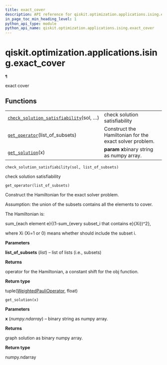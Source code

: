 ```yaml
---
title: exact_cover
description: API reference for qiskit.optimization.applications.ising.exact_cover
in_page_toc_min_heading_level: 1
python_api_type: module
python_api_name: qiskit.optimization.applications.ising.exact_cover
---
```


<span id="module-qiskit.optimization.applications.ising.exact_cover" />

<span id="qiskit-optimization-applications-ising-exact-cover" />

# qiskit.optimization.applications.ising.exact\_cover

<span id="module-qiskit.optimization.applications.ising.exact_cover" />

`¶`

exact cover

## Functions

|                                                                                                                                                                                                                 |                                                         |
| --------------------------------------------------------------------------------------------------------------------------------------------------------------------------------------------------------------- | ------------------------------------------------------- |
| [`check_solution_satisfiability`](#qiskit.optimization.applications.ising.exact_cover.check_solution_satisfiability "qiskit.optimization.applications.ising.exact_cover.check_solution_satisfiability")(sol, …) | check solution satisfiability                           |
| [`get_operator`](#qiskit.optimization.applications.ising.exact_cover.get_operator "qiskit.optimization.applications.ising.exact_cover.get_operator")(list\_of\_subsets)                                         | Construct the Hamiltonian for the exact solver problem. |
| [`get_solution`](#qiskit.optimization.applications.ising.exact_cover.get_solution "qiskit.optimization.applications.ising.exact_cover.get_solution")(x)                                                         | **param x**binary string as numpy array.                |

<span id="undefined" />

`check_solution_satisfiability(sol, list_of_subsets)`

check solution satisfiability

<span id="undefined" />

`get_operator(list_of_subsets)`

Construct the Hamiltonian for the exact solver problem.

<Admonition title="Note" type="note">
  Assumption: the union of the subsets contains all the elements to cover.

  The Hamiltonian is:

  sum\_\{each element e}\{(1-sum\_\{every subset\_i that contains e}\{Xi})^2},

  where Xi (Xi=1 or 0) means whether should include the subset i.
</Admonition>

**Parameters**

**list\_of\_subsets** (*list*) – list of lists (i.e., subsets)

**Returns**

operator for the Hamiltonian, a constant shift for the obj function.

**Return type**

tuple([WeightedPauliOperator](qiskit.aqua.operators.legacy.WeightedPauliOperator#qiskit.aqua.operators.legacy.WeightedPauliOperator "qiskit.aqua.operators.legacy.WeightedPauliOperator"), float)

<span id="undefined" />

`get_solution(x)`

**Parameters**

**x** (*numpy.ndarray*) – binary string as numpy array.

**Returns**

graph solution as binary numpy array.

**Return type**

numpy.ndarray

